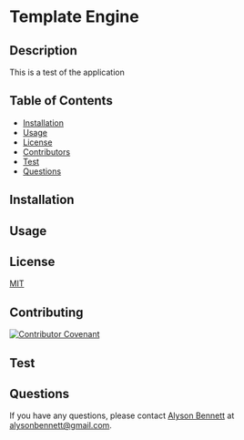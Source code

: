 
  # Template Engine

  ## Description

  This is a test of the application

  ## Table of Contents

  * [Installation](#Installation)
  * [Usage](#Usage)
  * [License](#License)
  * [Contributors](#Contributors)
  * [Test](#Test)
  * [Questions](#Questions)

  ## Installation

  

  ## Usage

  

  ## License

  [MIT](https://choosealicense.com/licenses/mit/)

  ## Contributing

  [![Contributor Covenant](https://img.shields.io/badge/Contributor%20Covenant-v2.0%20adopted-ff69b4.svg)](code_of_conduct.md)

  

  ## Test

 

  ## Questions

  If you have any questions, please contact [Alyson Bennett](https://github.com/alysonbennett) at alysonbennett@gmail.com.

